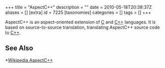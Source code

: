 +++
title = "AspectC++"
description = ""
date = 2010-05-18T20:38:37Z
aliases = []
[extra]
id = 7225
[taxonomies]
categories = []
tags = []
+++



AspectC++ is an aspect-oriented extension of [C](https://rosettacode.org/wiki/C) and [C++](https://rosettacode.org/wiki/C++) languages. It is based on source-to-source translation, translating AspectC++ source code to
[C++](https://rosettacode.org/wiki/C++).

## See Also
*[Wikipedia AspectC++](https://en.wikipedia.org/wiki/AspectC++)
